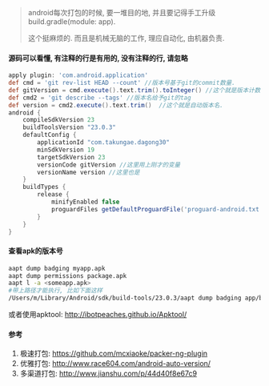> android每次打包的时候, 要一堆目的地, 并且要记得手工升级build.gradle(module: app). 
>
> 这个挺麻烦的. 而且是机械无脑的工作, 理应自动化, 由机器负责.

#### 源码可以看懂, 有注释的行是有用的, 没有注释的行, 请忽略

```groovy
apply plugin: 'com.android.application'
def cmd = 'git rev-list HEAD --count' //版本号基于git的commit数量.
def gitVersion = cmd.execute().text.trim().toInteger() //这个就是版本计数.
def cmd2 = 'git describe --tags' //版本名给予git的tag
def version = cmd2.execute().text.trim()  //这个就是自动版本名.
android {
    compileSdkVersion 23
    buildToolsVersion "23.0.3"
    defaultConfig {
        applicationId "com.takungae.dagong30"
        minSdkVersion 19
        targetSdkVersion 23
        versionCode gitVersion //这里用上刚才的变量
        versionName version //这里也是
    }
    buildTypes { 
        release {
            minifyEnabled false
            proguardFiles getDefaultProguardFile('proguard-android.txt'), 'proguard-rules.pro'
        }
    }
}
```

#### 查看apk的版本号

```sh
aapt dump badging myapp.apk
aapt dump permissions package.apk
aapt l -a <someapp.apk>
#带上路径才能执行, 比如下面这样
/Users/m/Library/Android/sdk/build-tools/23.0.3/aapt dump badging app/build/outputs/apk/app-debug.apk
```

或者使用apktool: http://ibotpeaches.github.io/Apktool/



#### 参考

1. 极速打包: https://github.com/mcxiaoke/packer-ng-plugin
2. 优雅打包: http://www.race604.com/android-auto-version/
3. 多渠道打包: http://www.jianshu.com/p/44d40f8e67c9